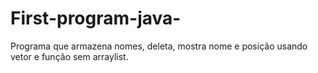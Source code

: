 # First-program-java-
Programa que armazena nomes, deleta, mostra nome e posição usando vetor e função sem arraylist.
